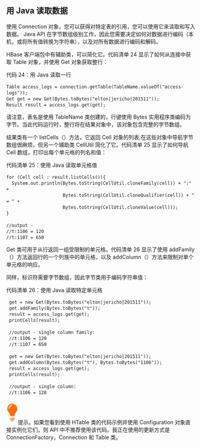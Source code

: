 ## 用 Java 读取数据

使用 Connection 对象，您可以获得对特定表的引用，您可以使用它来读取和写入数据。 Java API 在字节数组级别工作，因此您需要决定如何对数据进行编码（本机，或将所有值转换为字符串），以及对所有数据进行编码和解码。

HBase 客户端包中有辅助类，可以简化它。代码清单 24 显示了如何从连接中获取 Table 对象，并使用 Get 对象获取整行：

代码 24：用 Java 读取一行

```
Table access_logs = connection.getTable(TableName.valueOf("access-logs"));
Get get = new Get(Bytes.toBytes("elton|jericho|201511"));
Result result = access_logs.get(get);

```

请注意，表名是使用 TableName 类创建的，行键使用 Bytes 实用程序类编码为字节。当此代码运行时，整行将在结果对象中，该对象包含完整的字节数组。

结果类有一个 listCells（）方法，它返回 Cell 对象的列表;在这些对象中导航字节数组很麻烦，但另一个辅助类 CellUtil 简化了它。代码清单 25 显示了如何导航 Cell 数组，打印出每个单元格的列名和值：

代码清单 25：使用 Java 读取单元格值

```
for (Cell cell : result.listCells()){
  System.out.println(Bytes.toString(CellUtil.cloneFamily(cell)) + ":" +     
                     Bytes.toString(CellUtil.cloneQualifier(cell)) + " = " +
                     Bytes.toString(CellUtil.cloneValue(cell)));
}

//output -            
//t:1106 = 120
//t:1107 = 650     

```

Get 类可用于从行返回一组受限制的单元格。代码清单 26 显示了使用 addFamily（）方法返回行的一个列族中的单元格，以及 addColumn（）方法来限制对单个单元格的响应。

同样，标识符需要字节数组，因此字节类用于编码字符串值：

代码清单 26：使用 Java 读取特定单元格

```
 get = new Get(Bytes.toBytes("elton|jericho|201511"));
 get.addFamily(Bytes.toBytes("t"));
 result = access_logs.get(get);           
 printCells(result);

 //output - single column family:          
 //t:1106 = 120
 //t:1107 = 650 

 get = new Get(Bytes.toBytes("elton|jericho|201511"));
 get.addColumn(Bytes.toBytes("t"), Bytes.toBytes("1106"));
 result = access_logs.get(get);           
 printCells(result);

 //output - single column:          
 //t:1106 = 120    

```

![](img/00010.jpeg)提示。如果您看到使用 HTable 类的代码示例并使用 Configuration 对象直接实例化它们，则 API 中不推荐使用该代码。我正在使用的更新方式是 ConnectionFactory，Connection 和 Table 类。